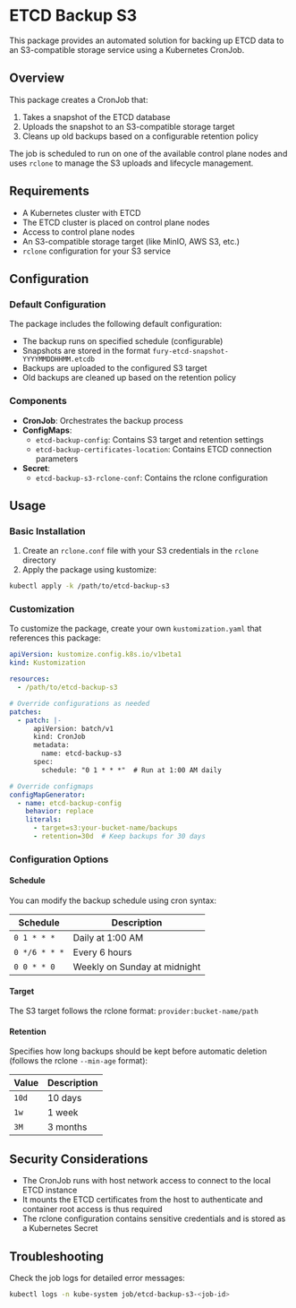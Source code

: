 # ETCD Backup S3

This package provides an automated solution for backing up ETCD data to an S3-compatible storage service using a Kubernetes CronJob.

## Overview

This package creates a CronJob that:

1. Takes a snapshot of the ETCD database
2. Uploads the snapshot to an S3-compatible storage target
3. Cleans up old backups based on a configurable retention policy

The job is scheduled to run on one of the available control plane nodes and uses `rclone` to manage the S3 uploads and lifecycle management.

## Requirements

- A Kubernetes cluster with ETCD
- The ETCD cluster is placed on control plane nodes
- Access to control plane nodes
- An S3-compatible storage target (like MinIO, AWS S3, etc.)
- `rclone` configuration for your S3 service

## Configuration

### Default Configuration

The package includes the following default configuration:

- The backup runs on specified schedule (configurable)
- Snapshots are stored in the format `fury-etcd-snapshot-YYYYMMDDHHMM.etcdb`
- Backups are uploaded to the configured S3 target
- Old backups are cleaned up based on the retention policy

### Components

- **CronJob**: Orchestrates the backup process
- **ConfigMaps**:
  - `etcd-backup-config`: Contains S3 target and retention settings
  - `etcd-backup-certificates-location`: Contains ETCD connection parameters
- **Secret**:
  - `etcd-backup-s3-rclone-conf`: Contains the rclone configuration

## Usage

### Basic Installation

1. Create an `rclone.conf` file with your S3 credentials in the `rclone` directory
2. Apply the package using kustomize:

```bash
kubectl apply -k /path/to/etcd-backup-s3
```

### Customization

To customize the package, create your own `kustomization.yaml` that references this package:

```yaml
apiVersion: kustomize.config.k8s.io/v1beta1
kind: Kustomization

resources:
  - /path/to/etcd-backup-s3

# Override configurations as needed
patches:
  - patch: |-
      apiVersion: batch/v1
      kind: CronJob
      metadata:
        name: etcd-backup-s3
      spec:
        schedule: "0 1 * * *"  # Run at 1:00 AM daily

# Override configmaps
configMapGenerator:
  - name: etcd-backup-config
    behavior: replace
    literals:
      - target=s3:your-bucket-name/backups
      - retention=30d  # Keep backups for 30 days
```

### Configuration Options

#### Schedule

You can modify the backup schedule using cron syntax:

| Schedule | Description |
|----------|-------------|
| `0 1 * * *` | Daily at 1:00 AM |
| `0 */6 * * *` | Every 6 hours |
| `0 0 * * 0` | Weekly on Sunday at midnight |

#### Target

The S3 target follows the rclone format: `provider:bucket-name/path`

#### Retention

Specifies how long backups should be kept before automatic deletion (follows the rclone `--min-age` format):

| Value | Description |
|-------|-------------|
| `10d` | 10 days |
| `1w` | 1 week |
| `3M` | 3 months |

## Security Considerations

- The CronJob runs with host network access to connect to the local ETCD instance
- It mounts the ETCD certificates from the host to authenticate and container root access is thus required
- The rclone configuration contains sensitive credentials and is stored as a Kubernetes Secret

## Troubleshooting

Check the job logs for detailed error messages:

```bash
kubectl logs -n kube-system job/etcd-backup-s3-<job-id>
```
